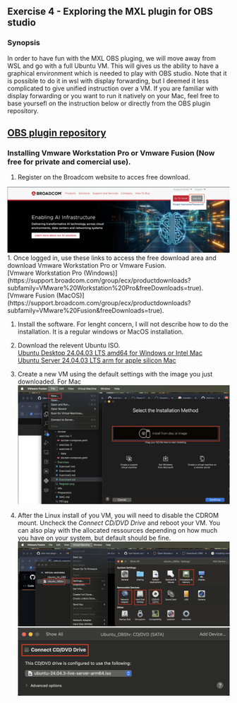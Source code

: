 ## Exercise 4 - Exploring the MXL plugin for OBS studio

### Synopsis

In order to have fun with the MXL OBS pluging, we will move away from WSL and go with a full Ubuntu VM. This will gives us the ability to have a graphical environment which is needed to play with OBS studio. Note that it is possible to do it in wsl with display forwarding, but I deemed it less complicated to give unified instruction over a VM. If you are familiar with display forwarding or you want to run it natively on your Mac, feel free to base yoursefl on the instruction below or directly from the OBS plugin repository.

## [OBS plugin repository](https://github.com/samisb/obs-mxl-plugin/blob/main/README.md)

### Installing Vmware Workstation Pro or Vmware Fusion (Now free for private and comercial use).

1. Register on the Broadcom website to acces free download.
<img src="./Register.png">
1. Once logged in, use these links to access the free download area and download Vmware Workstation Pro or Vmware Fusion.</br>
    [Vmware Workstation Pro (Windows)](https://support.broadcom.com/group/ecx/productdownloads?subfamily=VMware%20Workstation%20Pro&freeDownloads=true).</br>
    [Vmware Fusion (MacOS)](https://support.broadcom.com/group/ecx/productdownloads?subfamily=VMware%20Fusion&freeDownloads=true).

1. Install the software. For lenght concern, I will not describe how to do the installation. It is a regular windows or MacOS installation.

1. Download the relevent Ubuntu ISO.</br>
    [Ubuntu Desktop 24.04.03 LTS amd64 for Windows or Intel Mac](https://ubuntu.com/download/desktop)</br>
    [Ubuntu Server 24.04.03 LTS arm for apple silicon Mac](https://ubuntu.com/download/server/arm)
1. Create a new VM using the default settings with the image you just downloaded.
    For Mac</br>
    <img src ="./Fusion_step_1.png">
1. After the Linux install of you VM, you will need to disable the CDROM mount. Uncheck the *Connect CD/DVD Drive* and reboot your VM. You can also play with the allocated ressources depending on how much you have on your system, but default should be fine.
    <img src ="./Fusion_step_2.png"></br>
    <img src ="./Fusion_step_3.png">
